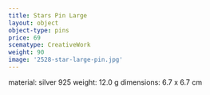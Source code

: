 ```yaml
---
title: Stars Pin Large
layout: object
object-type: pins
price: 69
scematype: CreativeWork
weight: 90
image: '2528-star-large-pin.jpg'
---
```


material: silver 925
weight: 12.0 g
dimensions: 6.7 x 6.7 cm

